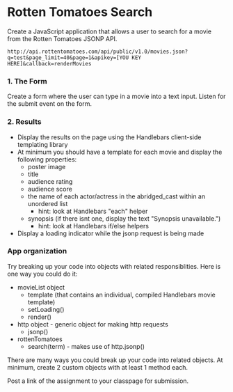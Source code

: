 Rotten Tomatoes Search
======================

Create a JavaScript application that allows a user to search for a movie from the Rotten Tomatoes JSONP API.

```
http://api.rottentomatoes.com/api/public/v1.0/movies.json?q=test&page_limit=40&page=1&apikey=[YOU KEY HERE]&callback=renderMovies
```

### 1. The Form

Create a form where the user can type in a movie into a text input. Listen for the submit event on the form.

### 2. Results

* Display the results on the page using the Handlebars client-side templating library
* At minimum you should have a template for each movie and display the following properties:
	* poster image
	* title
	* audience rating
	* audience score
	* the name of each actor/actress in the abridged_cast within an unordered list
		* hint: look at Handlebars "each" helper
	* synopsis (if there isnt one, display the text "Synopsis unavailable.")
		* hint: look at Handlebars if/else helpers
* Display a loading indicator while the jsonp request is being made

### App organization

Try breaking up your code into objects with related responsiblities. Here is one way you could do it:

* movieList object
	* template (that contains an individual, compiled Handlebars movie template) 
	* setLoading()
	* render()
* http object - generic object for making http requests
	* jsonp() 
* rottenTomatoes
	* search(term) - makes use of http.jsonp()
	
There are many ways you could break up your code into related objects. At minimum, create 2 custom objects with at least 1 method each.


Post a link of the assignment to your classpage for submission.
